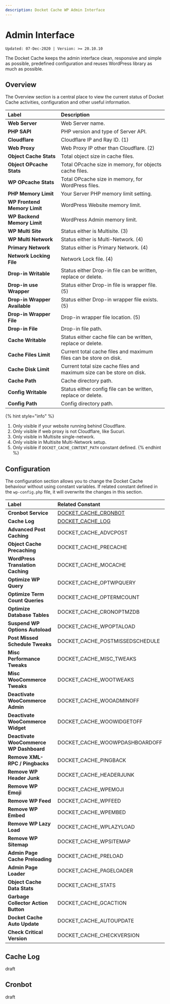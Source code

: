 ```yaml
---
description: Docket Cache WP Admin Interface
---
```


# Admin Interface

`Updated: 07-Dec-2020 | Version: >= 20.10.10`

The Docket Cache keeps the admin interface clean, responsive and simple as possible, predefined configuration and reuses WordPress library as much as possible.

## Overview

The Overview section is a central place to view the current status of Docket Cache activities, configuration and other useful information.

| Label | Description |
| :--- | :--- |
| **Web Server** | Web Server name. |
| **PHP SAPI** | PHP version and type of Server API. |
| **Cloudflare** | Cloudflare IP and Ray ID. \(1\) |
| **Web Proxy** | Web Proxy IP other than Cloudflare. \(2\) |
| **Object Cache Stats** | Total object size in cache files. |
| **Object OPcache Stats** | Total OPcache size in memory, for objects cache files. |
| **WP OPcache Stats** | Total OPcache size in memory, for WordPress files. |
| **PHP Memory Limit** | Your Server PHP memory limit setting. |
| **WP Frontend Memory Limit** | WordPress Website memory limit. |
| **WP Backend Memory Limit** | WordPress Admin memory limit. |
| **WP Multi Site** | Status either is Multisite. \(3\) |
| **WP Multi Network** | Status either is Multi-Network. \(4\) |
| **Primary Network** | Status either is Primary Network. \(4\) |
| **Network Locking File** | Network Lock file. \(4\) |
| **Drop-in Writable** | Status either Drop-in file can be written, replace or delete. |
| **Drop-in use Wrapper** | Status either Drop-in file is wrapper file. \(5\) |
| **Drop-in Wrapper Available** | Status either Drop-in wrapper file exists. \(5\) |
| **Drop-in Wrapper File** | Drop-in wrapper file location. \(5\) |
| **Drop-in File** | Drop-in file path. |
| **Cache Writable** | Status either cache file can be written, replace or delete. |
| **Cache Files Limit** | Current total cache files and maximum files can be store on disk. |
| **Cache Disk Limit** | Current total size cache files and maximum size can be store on disk. |
| **Cache Path** | Cache directory path. |
| **Config Writable** | Status either config file can be written, replace or delete. |
| **Config Path** | Config directory path. |

{% hint style="info" %}
1. Only visible if your website running behind Cloudflare.
2. Only visible if web proxy is not Cloudflare, like Sucuri.
3. Only visible in Multisite single-network.
4. Only visible in Multisite Multi-Network setup.
5. Only visible if `DOCKET_CACHE_CONTENT_PATH` constant defined.
{% endhint %}

## Configuration

The configuration section allows you to change the Docket Cache behaviour without using constant variables. If related constant defined in the `wp-config.php` file, it will overwrite the changes in this section.

| Label | Related Constant |
| :--- | :--- |
| **Cronbot Service** | [DOCKET\_CACHE\_CRONBOT](https://docs.docketcache.com/constants#docket_cache_cronbot) |
| **Cache Log** | [DOCKET\_CACHE\_LOG](https://docs.docketcache.com/constants#docket_cache_log) |
| **Advanced Post Caching** | DOCKET\_CACHE\_ADVCPOST |
| **Object Cache Precaching** | DOCKET\_CACHE\_PRECACHE |
| **WordPress Translation Caching** | DOCKET\_CACHE\_MOCACHE |
| **Optimize WP Query** | DOCKET\_CACHE\_OPTWPQUERY |
| **Optimize Term Count Queries** | DOCKET\_CACHE\_OPTERMCOUNT |
| **Optimize Database Tables** | DOCKET\_CACHE\_CRONOPTMZDB |
| **Suspend WP Options Autoload** | DOCKET\_CACHE\_WPOPTALOAD |
| **Post Missed Schedule Tweaks** | DOCKET\_CACHE\_POSTMISSEDSCHEDULE |
| **Misc Performance Tweaks** | DOCKET\_CACHE\_MISC\_TWEAKS |
| **Misc WooCommerce Tweaks** | DOCKET\_CACHE\_WOOTWEAKS |
| **Deactivate WooCommerce Admin** | DOCKET\_CACHE\_WOOADMINOFF |
| **Deactivate WooCommerce Widget** | DOCKET\_CACHE\_WOOWIDGETOFF |
| **Deactivate WooCommerce WP Dashboard** | DOCKET\_CACHE\_WOOWPDASHBOARDOFF |
| **Remove XML-RPC / Pingbacks** | DOCKET\_CACHE\_PINGBACK |
| **Remove WP Header Junk** | DOCKET\_CACHE\_HEADERJUNK |
| **Remove WP Emoji** | DOCKET\_CACHE\_WPEMOJI |
| **Remove WP Feed** | DOCKET\_CACHE\_WPFEED |
| **Remove WP Embed** | DOCKET\_CACHE\_WPEMBED |
| **Remove WP Lazy Load** | DOCKET\_CACHE\_WPLAZYLOAD |
| **Remove WP Sitemap** | DOCKET\_CACHE\_WPSITEMAP |
| **Admin Page Cache Preloading** | DOCKET\_CACHE\_PRELOAD |
| **Admin Page Loader** | DOCKET\_CACHE\_PAGELOADER |
| **Object Cache Data Stats** | DOCKET\_CACHE\_STATS |
| **Garbage Collector Action Button** | DOCKET\_CACHE\_GCACTION |
| **Docket Cache Auto Update** | DOCKET\_CACHE\_AUTOUPDATE |
| **Check Critical Version** | DOCKET\_CACHE\_CHECKVERSION |

## Cache Log

draft

## Cronbot

draft



